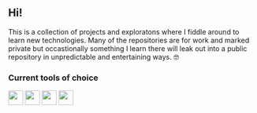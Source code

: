 ## Hi!

This is a collection of projects and exploratons where I fiddle around to learn new technologies. Many of the repositories are for work and marked private but occastionally something I learn there will leak out into a public repository in unpredictable and entertaining ways. :nerd_face:

### Current tools of choice

<img src="https://media0.giphy.com/media/v1.Y2lkPTc5MGI3NjExZGtuMXI2cXFta2YxOHAwMTN6MGNrcGp0cmNqZTB1dGc2bm92Z2c1eCZlcD12MV9pbnRlcm5hbF9naWZfYnlfaWQmY3Q9cw/LMt9638dO8dftAjtco/giphy.gif" width="30px"/> <img src="https://media1.giphy.com/media/v1.Y2lkPTc5MGI3NjExMHAxYzRxN3dxbTNpaTgwaTJtZzdpbmN0Ymx6ZTNxNnl5N3h6Z3NuZyZlcD12MV9pbnRlcm5hbF9naWZfYnlfaWQmY3Q9cw/IdyAQJVN2kVPNUrojM/giphy.gif" width="30px"/> <img src="https://media1.giphy.com/media/v1.Y2lkPTc5MGI3NjExd2xveGRzZno3dDVleHd3b3ZrNWM5b2hvamRlZ3dndnp4dXc1bWI4eiZlcD12MV9pbnRlcm5hbF9naWZfYnlfaWQmY3Q9cw/KzJkzjggfGN5Py6nkT/giphy.gif" width="30px"/> <img src="https://media3.giphy.com/media/v1.Y2lkPTc5MGI3NjExeW1ham00N3FseHE5bzN2dTV6Mzh6am56cjV0Y3R2N2g1dGRvcmpidCZlcD12MV9pbnRlcm5hbF9naWZfYnlfaWQmY3Q9cw/VgTtXyj5YjVFieCYM2/giphy.gif" width="30px"/>
